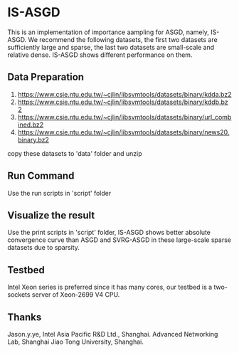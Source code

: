 # IS-ASGD
This is an implementation of importance aampling for ASGD, namely, IS-ASGD.
We recommend the following datasets, the first two datasets are sufficiently large and sparse, 
the last two datasets are small-scale and relative dense. IS-ASGD shows different performance on them.
## Data Preparation
1. https://www.csie.ntu.edu.tw/~cjlin/libsvmtools/datasets/binary/kdda.bz2
2. https://www.csie.ntu.edu.tw/~cjlin/libsvmtools/datasets/binary/kddb.bz2
3. https://www.csie.ntu.edu.tw/~cjlin/libsvmtools/datasets/binary/url_combined.bz2
4. https://www.csie.ntu.edu.tw/~cjlin/libsvmtools/datasets/binary/news20.binary.bz2

copy these datasets to 'data' folder and unzip

## Run Command
Use the run scripts in 'script' folder

## Visualize the result
Use the print scripts in 'script' folder, IS-ASGD shows better absolute convergence curve than ASGD
and SVRG-ASGD in these large-scale sparse datasets due to sparsity. 

## Testbed
Intel Xeon series is preferred since it has many cores, our testbed is
a two-sockets server of Xeon-2699 V4 CPU.

## Thanks
Jason.y.ye, Intel Asia Pacific R&D Ltd., Shanghai.
Advanced Networking Lab, Shanghai Jiao Tong University, Shanghai.
